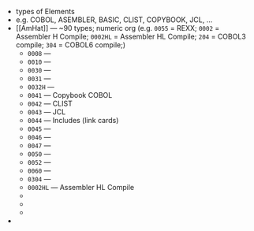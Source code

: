 - types of Elements
- e.g. COBOL, ASEMBLER, BASIC, CLIST, COPYBOOK, JCL, ...
- [[AmHat]] — ~90 types; numeric org (e.g. `0055` = REXX; `0002` = Assembler H Compile; `0002HL` = Assembler HL Compile; `204` = COBOL3 compile; `304` = COBOL6 compile;)
	- `0008` —
	- `0010` —
	- `0030` —
	- `0031` —
	- `0032H` —
	- `0041` — Copybook COBOL
	- `0042` — CLIST
	- `0043` — JCL
	- `0044` — Includes (link cards)
	- `0045` —
	- `0046` —
	- `0047` —
	- `0050` —
	- `0052` —
	- `0060` —
	- `0304` —
	- `0002HL` — Assembler HL Compile
	-
	-
	-
-